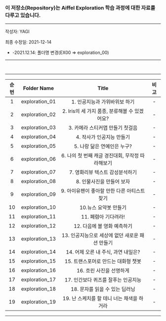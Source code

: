 ### 이 저장소(Repository)는 Aiffel Exploration 학습 과정에 대한 자료를 다루고 있습니다.

***
작성자: YAGI<br>

최종 수정일: 2021-12-14
+ -2021.12.14: 폴더명 변경(EX00 => exploration_00)
***

<br>

***
|순번|Folder Name|Title|비고|
|:--------:|:--------:|:--------:|:--------:|
|1|exploration_01|1. 인공지능과 가위바위보 하기|-|
|2|exploration_02|2. Iris의 세 가지 품종, 분류해볼 수 있겠어요?|-|
|3|exploration_03|3. 카메라 스티커앱 만들기 첫걸음|-|
|4|exploration_04|4. 작사가 인공지능 만들기|-|
|5|exploration_05|5. 나랑 닮은 연예인은 누구?|-|
|6|exploration_06|6. 나의 첫 번째 캐글 경진대회, 무작정 따라해보기|-|
|7|exploration_07|7. 영화리뷰 텍스트 감성분석하기|-|
|8|exploration_08|8. 인물사진을 만들어 보자|-|
|9|exploration_09|9. 아이유팬이 좋아할 만한 다른 아티스트 찾기|-|
|10|exploration_10|10.뉴스 요약봇 만들기|-|
|11|exploration_11|11. 폐렴아 기다려라!|-|
|12|exploration_12|12. 다음에 볼 영화 예측하기|-|
|13|exploration_13|13. 인공지능으로 세상에 없던 새로운 패션 만들기|-|
|14|exploration_14|14. 어제 오른 내 주식, 과연 내일은?|-|
|15|exploration_15|15. 트랜스포머로 만드는 대화형 챗봇|-|
|16|exploration_16|16. 흐린 사진을 선명하게|-|
|17|exploration_17|17. 인간보다 퀴즈를 잘푸는 인공지능|-|
|18|exploration_18|18. 문자를 읽을 수 있는 딥러닝|-|
|19|exploration_19|19. 난 스케치를 할 테니 너는 채색을 하거라|-|

***
